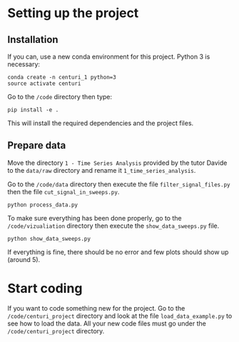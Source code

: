 # Setting up the project

## Installation

If you can, use a new conda environment for this project. Python 3 is necessary:

	conda create -n centuri_1 python=3
	source activate centuri

Go to the `/code` directory then type:

	pip install -e .

This will install the required dependencies and the project files.

## Prepare data

Move the directory `1 - Time Series Analysis` provided by the tutor Davide to the `data/raw` directory
and rename it `1_time_series_analysis`.

Go to the `/code/data` directory then execute the file `filter_signal_files.py` then the file `cut_signal_in_sweeps.py`.

	python process_data.py
	
To make sure everything has been done properly, go to the `/code/vizualiation` directory then execute the `show_data_sweeps.py` file.

	python show_data_sweeps.py

If everything is fine, there should be no error and few plots should show up (around 5).

# Start coding

If you want to code something new for the project. 
Go to the `/code/centuri_project` directory and look at the file `load_data_example.py` to see how to load the data.
All your new code files must go under the `/code/centuri_project` directory.

